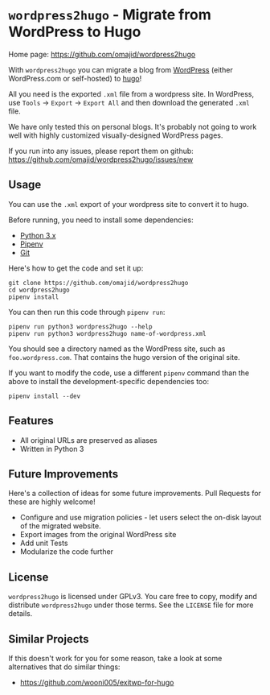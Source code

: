 # `wordpress2hugo` - Migrate from WordPress to Hugo

Home page: https://github.com/omajid/wordpress2hugo

With `wordpress2hugo` you can migrate a blog from
[WordPress](https://wordpress.com/) (either WordPress.com or
self-hosted) to [hugo](https://gohugo.io/)!

All you need is the exported `.xml` file from a wordpress site. In
WordPress, use `Tools` -> `Export` -> `Export All` and then download
the generated `.xml` file.

We have only tested this on personal blogs. It's probably not going to
work well with highly customized visually-designed WordPress pages.

If you run into any issues, please report them on github:
https://github.com/omajid/wordpress2hugo/issues/new

## Usage

You can use the `.xml` export of your wordpress site to convert it to
hugo.

Before running, you need to install some dependencies:

- [Python 3.x](https://www.python.org/)
- [Pipenv](https://pipenv.pypa.io/en/latest/)
- [Git](https://git-scm.com/downloads)

Here's how to get the code and set it up:

``` shell
git clone https://github.com/omajid/wordpress2hugo
cd wordpress2hugo
pipenv install
```

You can then run this code through `pipenv run`:

```shell
pipenv run python3 wordpress2hugo --help
pipenv run python3 wordpress2hugo name-of-wordpress.xml
```

You should see a directory named as the WordPress site, such as
`foo.wordpress.com`. That contains the hugo version of the original
site.

If you want to modify the code, use a different `pipenv` command than
the above to install the development-specific dependencies too:

``` shell
pipenv install --dev
```

## Features

- All original URLs are preserved as aliases
- Written in Python 3

## Future Improvements

Here's a collection of ideas for some future improvements. Pull
Requests for these are highly welcome!

- Configure and use migration policies - let users select the on-disk
  layout of the migrated website.
- Export images from the original WordPress site
- Add unit Tests
- Modularize the code further

## License

`wordpress2hugo` is licensed under GPLv3. You care free to copy,
modify and distribute `wordpress2hugo` under those terms. See the
`LICENSE` file for more details.

## Similar Projects

If this doesn't work for you for some reason, take a look at some
alternatives that do similar things:

- https://github.com/wooni005/exitwp-for-hugo
